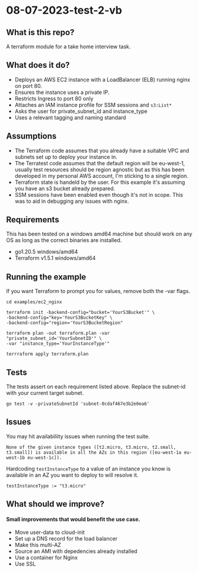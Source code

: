 # 08-07-2023-test-2-vb

## What is this repo?
A terraform module for a take home interview task.

## What does it do?
* Deploys an AWS EC2 instance with a LoadBalancer (ELB) running nginx on port 80.
* Ensures the instance uses a private IP.
* Restricts Ingress to port 80 only
* Attaches an IAM instance profile for SSM sessions and `s3:List*`
* Asks the user for private_subnet_id and instance_type
* Uses a relevant tagging and naming standard

## Assumptions
* The Terraform code assumes that you already have a suitable VPC and subnets set up to deploy your instance in.
* The Terratest code assumes that the default region will be eu-west-1, usually test resources should be region agnostic but as this has been developed in my personal AWS account, I'm sticking to a single region.
* Terraform state is handeld by the user. For this example it's assuming you have an s3 bucket already prepared.
* SSM sessions have been enabled even though it's not in scope. This was to aid in debugging any issues with nginx.

## Requirements
This has been tested on a windows amd64 machine but should work on any OS as long as the correct binaries are installed.
* go1.20.5 windows/amd64
* Terraform v1.5.1 windows/amd64

## Running the example
If you want Terraform to prompt you for values, remove both the -var flags.
```
cd examples/ec2_nginx

terraform init -backend-config="bucket='YourS3Bucket'" \
-backend-config="key='YourS3BucketKey" \
-backend-config="region='YourS3BucketRegion"

terraform plan -out terraform.plan -var "private_subnet_id='YourSubnetID'" \
-var "instance_type='YourInstanceType'"

terrraform apply terraform.plan
```

## Tests
The tests assert on each requirement listed above. Replace the subnet-id with your current target subnet.
```
go test -v -privateSubnetId 'subnet-0cdaf467e3b2e0ea6'
```

## Issues
You may hit availabiliity issues when running the test suite.
```
None of the given instance types ([t2.micro, t3.micro, t2.small, t3.small]) is available in all the AZs in this region ([eu-west-1a eu-west-1b eu-west-1c]).
```
Hardcoding `testInstanceType` to a value of an instance you know is available in an AZ you want to deploy to will resolve it.
```
testInstanceType := "t3.micro"
```

## What should we improve?
#### Small improvements that would benefit the use case.
* Move user-data to cloud-init
* Set up a DNS record for the load balancer
* Make this multi-AZ
* Source an AMI with depedencies already installed
* Use a container for Nginx
* Use SSL

